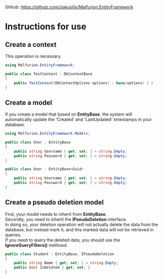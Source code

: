 Gtihub: https://github.com/Jiakuo0x/Malfurion.EntityFramework

# Instructions for use
## Create a context
This operation is necessary.
``` csharp
using Malfurion.EntityFramework;

public class TestContext : DbContextBase
{
    public TestContext(DbContextOptions options) : base(options) { }
}
```

## Create a model
If you create a model that based on **EntityBase**,
the system will automatically update the 'Created' and 'LastUpdated' timestamps in your database.
``` csharp
using Malfurion.EntityFramework.Models;

public class User : EntityBase
{
    public string Username { get; set; } = string.Empty;
    public string Password { get; set; } = string.Empty;
}

public class User : EntityBase<Guid>
{
    public string Username { get; set; } = string.Empty;
    public string Password { get; set; } = string.Empty;
}
```

## Create a pseudo deletion model
First, your model needs to inherit from **EntityBase**.  
Secondly, you need to inherit the **IPseudoDeletion** interface.   
In doing so, your deletion operation will not actually delete the data from the database, but instead mark it, and this marked data will not be retrieved in queries.   
If you need to query the deleted data, you should use the **IgnoreQueryFilters()** methoed.
``` csharp
public class Student : EntityBase, IPseudoDeletion
{
    public string Name { get; set; } = string.Empty;
    public bool IsDeleted { get; set; }
}
```